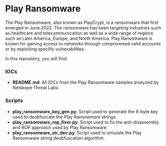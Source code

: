 
# Play Ransomware

The Play Ransomware, also known as PlayCrypt, is a ransomware that first emerged in June 2022. The ransomware has been targeting industries such as healthcare and telecommunication as well as a wide range of regions such as Latin America, Europe, and North America. Play Ransomware is known for gaining access to networks through compromised valid accounts or by exploiting specific vulnerabilities. 

In this repository, you will find:

### IOCs
* **README.md**: All IOCs from the Play Ransomware samples analyzed by Netskope Threat Labs.

### Scripts
* **play_ransomware_key_gen.py**: Script used to generate the 8-byte key used to deobfuscate the Play Ransowmare strings.
* **play_ransomware_rop_fixer.py**: Script used to fix the anti-disassembly and ROP approach used by Play Ransomware.
* **play_ransomware_str_dec.py**: Script used to simulate the Play Ransomware string deobfuscation algorithm.